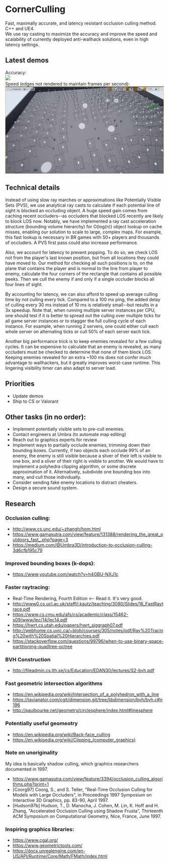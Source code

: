 # CornerCulling
Fast, maximally accurate, and latency resistant occlusion culling method. C++ and UE4.  
We use ray casting to maximize the accuracy and improve the speed and scalability of currently deployed anti-wallhack solutions, even in high latency settings.

## Latest demos
Accuracy:  
![](DemoAccuracy.gif)  
Speed (edges not rendered to maintain frames per second):  
![](DemoSpeed.gif)  

## Technical details

Instead of using slow ray marches or approximations like Potentially Visible Sets (PVS), we use analytical ray casts to calculate if each potential line of sight is blocked an occluding object. A huge speed gain comes from caching recent occluders--as occluders that blocked LOS recently are likely to block LOS now. Notably, we have implemented a ray cast acceleration structure (bounding volume hierarchy) for O(log(n)) object lookup on cache misses, enabling our solution to scale to large, complex maps.
For example, this fast lookup is necessary in BR games with 50+ players and thousands of occluders. A PVS first pass could also increase performance.  

Also, we account for latency to prevent popping. To do so, we check LOS not from the player's last known position, but from all locations they could have moved to. Our method for checking all such positions is to, on the plane that contains the player and is normal to the line from player to enemy, calculate the four corners of the rectangle that contains all possible peeks. Then we cull the enemy if and only if a single occluder blocks all four lines of sight.  

By accounting for latency, we can also afford to speed up average culling time by not culling every tick. Compared to a 100 ms ping, the added delay of culling every 30 ms instead of 10 ms is relatively small--but results in a 3x speedup. Note that, when running multiple server instances per CPU, one should test if it is better to spread out the culling over multiple ticks for all game server instances or to stagger the full culling cycle of each instance. For example, when running 2 servers, one could either cull each whole server on alternating ticks or cull 50% of each server each tick.  

Another big performance trick is to keep enemies revealed for a few culling cycles. It can be expensive to calculate that an enemy is revealed, as many occluders must be checked to determine that none of them block LOS. Keeping enemies revealed for an extra ~100 ms does not confer much advantage to wallhackers, but it greatly improves worst-case runtime. This lingering visibility timer can also adapt to server load.

## Priorities
- Update demos
- Ship to CS or Valorant

## Other tasks (in no order):
- Implement potentially visible sets to pre-cull enemies.
- Contact engineers at Umbra (to automate map editing)
- Reach out to graphics experts for review
- Implement ways to partially occlude enemies, trimming down their bounding boxes.
  Currently, if two objects each occlude 99% of an enemy, the enemy is still visible because a sliver
  of their left is visible to one box, and a sliver of their right is visible to another.
  We would have to implement a polyhedra clipping algorithm, or some discrete approximation of it.
  Alternatively, subdivide one bounding box into many, and cull those individually.
- Consider sending fake enemy locations to distract cheaters.
- Design a secure sound system.

## Research

### Occlusion culling:  
- http://www.cs.unc.edu/~zhangh/hom.html  
- https://www.gamasutra.com/view/feature/131388/rendering_the_great_outdoors_fast_.php?page=3  
- https://medium.com/@Umbra3D/introduction-to-occlusion-culling-3d6cfb195c79  

### Improved bounding boxes (k-dops):  
- https://www.youtube.com/watch?v=h4GBU-NXJ1c  

### Faster raytracing:  
- Real-Time Rendering, Fourth Edition  <-- Read it. It's very good.
- http://www0.cs.ucl.ac.uk/staff/j.kautz/teaching/3080/Slides/16_FastRaytrace.pdf
- https://www.cs.cmu.edu/afs/cs/academic/class/15462-s09/www/lec/14/lec14.pdf
- https://hwrt.cs.utah.edu/papers/hwrt_siggraph07.pdf
- http://webhome.cs.uvic.ca/~blob/courses/305/notes/pdf/Ray%20Tracing%20with%20Spatial%20Hierarchies.pdf
- https://stackoverflow.com/questions/99796/when-to-use-binary-space-partitioning-quadtree-octree

### BVH Construction
- http://fileadmin.cs.lth.se/cs/Education/EDAN30/lectures/S2-bvh.pdf

### Fast geometric intersection algorithms
- https://en.wikipedia.org/wiki/Intersection_of_a_polyhedron_with_a_line
- https://tavianator.com/cgit/dimension.git/tree/libdimension/bvh/bvh.c#n196
- http://paulbourke.net/geometry/circlesphere/index.html#linesphere
 
### Potentially useful geomeotry
- https://en.wikipedia.org/wiki/Back-face_culling
- https://en.wikipedia.org/wiki/Clipping_(computer_graphics)

### Note on unoriginality
My idea is basically shadow culling, which graphics researchers documented in 1997.  
- https://www.gamasutra.com/view/feature/3394/occlusion_culling_algorithms.php?print=1  
- [Coorg97] Coorg, S., and S. Teller, "Real-Time Occlusion Culling for Models with Large Occluders", in Proceedings 1997 Symposium on Interactive 3D Graphics, pp. 83-90, April 1997.  
- [Hudson97b] Hudson, T., D. Manocha, J. Cohen, M. Lin, K. Hoff and H. Zhang, "Accelerated Occlusion Culling using Shadow Frusta", Thirteenth ACM Symposium on Computational Geometry, Nice, France, June 1997.  

### Inspiring graphics libraries:  
- https://www.cgal.org/  
- https://www.geometrictools.com/  
- https://docs.unrealengine.com/en-US/API/Runtime/Core/Math/FMath/index.html  
